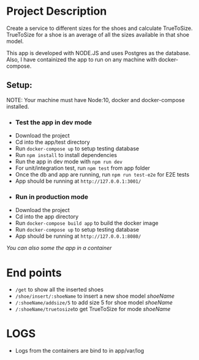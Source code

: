 # Project Description
Create a service to different sizes for the shoes and calculate TrueToSize. TrueToSize for a shoe is an average of all the sizes available in that shoe model.

This app is developed with NODE.JS and uses Postgres as the database. Also, I have containized the app to run on any machine with docker-compose.

## Setup: 
NOTE: Your machine must have Node:10, docker and docker-compose installed.
- ### Test the app in dev mode
- Download the project
- Cd into the app/test directory
- Run `docker-compose up` to setup testing database
- Run `npm install` to install dependencies
- Run the app in dev mode with `npm run dev`
- For unit/integration test, run `npm test` from app folder
- Once the db and app are running, run `npm run test-e2e` for E2E tests
- App should be running at `http://127.0.0.1:3001/`
- ### Run in production mode
- Download the project
- Cd into the app directory
- Run `docker-compose build app` to build the docker image
- Run `docker-compose up` to setup testing database
- App should be running at `http://127.0.0.1:8080/`

*You can also some the app in a container*

# End points
- `/get` to show all the inserted shoes
- `/shoe/insert/:shoeName` to insert a new shoe model *shoeName*
- `/:shoeName/addsize/5` to add size 5 for shoe model *shoeName*
- `/:shoeName/truetosize`to get TrueToSize for mode *shoeName*

# LOGS
- Logs from the containers are bind to in app/var/log 
